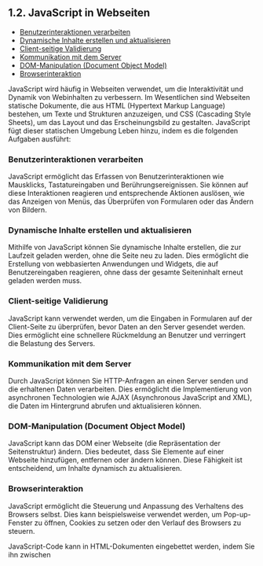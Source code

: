 ## 1.2. JavaScript in Webseiten

- [Benutzerinteraktionen verarbeiten](#benutzerinteraktionen-verarbeiten)
- [Dynamische Inhalte erstellen und aktualisieren](#dynamische-inhalte-erstellen-und-aktualisieren)
- [Client-seitige Validierung](#client-seitige-validierung)
- [Kommunikation mit dem Server](#kommunikation-mit-dem-server)
- [DOM-Manipulation (Document Object Model)](#dom-manipulation-document-object-model)
- [Browserinteraktion](#browserinteraktion)

JavaScript wird häufig in Webseiten verwendet, um die Interaktivität und Dynamik von Webinhalten zu verbessern. Im Wesentlichen sind Webseiten statische Dokumente, die aus HTML (Hypertext Markup Language) bestehen, um Texte und Strukturen anzuzeigen, und CSS (Cascading Style Sheets), um das Layout und das Erscheinungsbild zu gestalten. JavaScript fügt dieser statischen Umgebung Leben hinzu, indem es die folgenden Aufgaben ausführt:

### Benutzerinteraktionen verarbeiten

JavaScript ermöglicht das Erfassen von Benutzerinteraktionen wie Mausklicks, Tastatureingaben und Berührungsereignissen. Sie können auf diese Interaktionen reagieren und entsprechende Aktionen auslösen, wie das Anzeigen von Menüs, das Überprüfen von Formularen oder das Ändern von Bildern.

### Dynamische Inhalte erstellen und aktualisieren

Mithilfe von JavaScript können Sie dynamische Inhalte erstellen, die zur Laufzeit geladen werden, ohne die Seite neu zu laden. Dies ermöglicht die Erstellung von webbasierten Anwendungen und Widgets, die auf Benutzereingaben reagieren, ohne dass der gesamte Seiteninhalt erneut geladen werden muss.

### Client-seitige Validierung

JavaScript kann verwendet werden, um die Eingaben in Formularen auf der Client-Seite zu überprüfen, bevor Daten an den Server gesendet werden. Dies ermöglicht eine schnellere Rückmeldung an Benutzer und verringert die Belastung des Servers.

### Kommunikation mit dem Server

Durch JavaScript können Sie HTTP-Anfragen an einen Server senden und die erhaltenen Daten verarbeiten. Dies ermöglicht die Implementierung von asynchronen Technologien wie AJAX (Asynchronous JavaScript and XML), die Daten im Hintergrund abrufen und aktualisieren können.

### DOM-Manipulation (Document Object Model)

JavaScript kann das DOM einer Webseite (die Repräsentation der Seitenstruktur) ändern. Dies bedeutet, dass Sie Elemente auf einer Webseite hinzufügen, entfernen oder ändern können. Diese Fähigkeit ist entscheidend, um Inhalte dynamisch zu aktualisieren.

### Browserinteraktion

JavaScript ermöglicht die Steuerung und Anpassung des Verhaltens des Browsers selbst. Dies kann beispielsweise verwendet werden, um Pop-up-Fenster zu öffnen, Cookies zu setzen oder den Verlauf des Browsers zu steuern.

JavaScript-Code kann in HTML-Dokumenten eingebettet werden, indem Sie ihn zwischen <script>-Tags innerhalb des <head>- oder <body>-Bereichs platzieren. Alternativ können Sie externe JavaScript-Dateien verknüpfen, um den Code in separaten Dateien zu organisieren und zu verwalten.

In modernen Webentwicklungsprojekten wird JavaScript oft in Kombination mit CSS und HTML verwendet, um reaktionsschnelle, interaktive und attraktive Benutzeroberflächen zu erstellen. Dies ermöglicht die Entwicklung von Webanwendungen, die Benutzern ein ansprechendes und dynamisches Erlebnis bieten.
